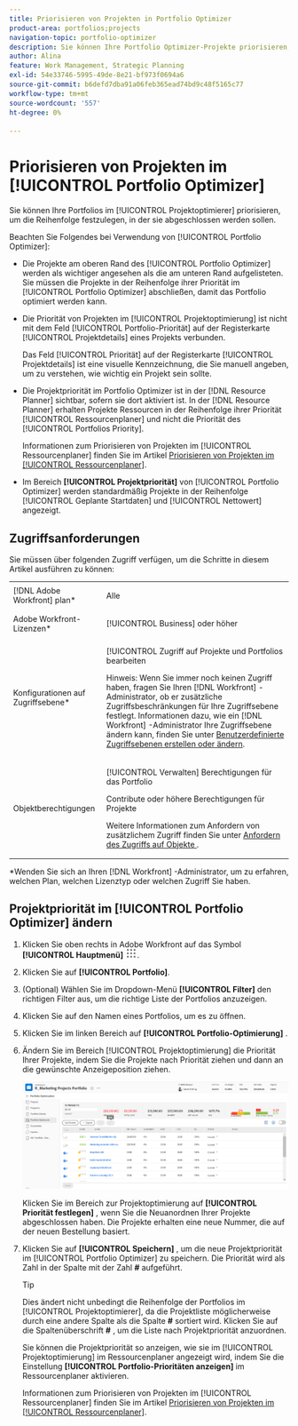 ```yaml
---
title: Priorisieren von Projekten in Portfolio Optimizer
product-area: portfolios;projects
navigation-topic: portfolio-optimizer
description: Sie können Ihre Portfolio Optimizer-Projekte priorisieren, um die Reihenfolge festzulegen, in der sie abgeschlossen werden sollen.
author: Alina
feature: Work Management, Strategic Planning
exl-id: 54e33746-5995-49de-8e21-bf973f0694a6
source-git-commit: b6defd7dba91a06feb365ead74bd9c48f5165c77
workflow-type: tm+mt
source-wordcount: '557'
ht-degree: 0%

---
```


# Priorisieren von Projekten im [!UICONTROL Portfolio Optimizer]

Sie können Ihre Portfolios im [!UICONTROL Projektoptimierer] priorisieren, um die Reihenfolge festzulegen, in der sie abgeschlossen werden sollen.

Beachten Sie Folgendes bei Verwendung von [!UICONTROL Portfolio Optimizer]:

* Die Projekte am oberen Rand des [!UICONTROL Portfolio Optimizer] werden als wichtiger angesehen als die am unteren Rand aufgelisteten. Sie müssen die Projekte in der Reihenfolge ihrer Priorität im [!UICONTROL Portfolio Optimizer] abschließen, damit das Portfolio optimiert werden kann.
* Die Priorität von Projekten im [!UICONTROL Projektoptimierung] ist nicht mit dem Feld [!UICONTROL Portfolio-Priorität] auf der Registerkarte [!UICONTROL Projektdetails] eines Projekts verbunden.

  Das Feld [!UICONTROL Priorität] auf der Registerkarte [!UICONTROL Projektdetails] ist eine visuelle Kennzeichnung, die Sie manuell angeben, um zu verstehen, wie wichtig ein Projekt sein sollte.

* Die Projektpriorität im Portfolio Optimizer ist in der [!DNL Resource Planner] sichtbar, sofern sie dort aktiviert ist. In der [!DNL Resource Planner] erhalten Projekte Ressourcen in der Reihenfolge ihrer Priorität [!UICONTROL Ressourcenplaner] und nicht die Priorität des [!UICONTROL Portfolios Priority].

  Informationen zum Priorisieren von Projekten im [!UICONTROL Ressourcenplaner] finden Sie im Artikel [Priorisieren von Projekten im [!UICONTROL Ressourcenplaner]](../../../resource-mgmt/resource-planning/prioritize-projects-resource-planner.md).

* Im Bereich **[!UICONTROL Projektpriorität]** von [!UICONTROL Portfolio Optimizer] werden standardmäßig Projekte in der Reihenfolge [!UICONTROL Geplante Startdaten] und [!UICONTROL Nettowert] angezeigt.

## Zugriffsanforderungen

Sie müssen über folgenden Zugriff verfügen, um die Schritte in diesem Artikel ausführen zu können:

<table style="table-layout:auto"> 
 <col> 
 <col> 
 <tbody> 
  <tr> 
   <td role="rowheader">[!DNL Adobe Workfront] plan*</td> 
   <td> <p>Alle </p> </td> 
  </tr> 
  <tr> 
   <td role="rowheader">Adobe Workfront-Lizenzen*</td> 
   <td> <p>[!UICONTROL Business] oder höher</p> </td> 
  </tr> 
  <tr> 
   <td role="rowheader">Konfigurationen auf Zugriffsebene*</td> 
   <td> <p>[!UICONTROL Zugriff auf Projekte und Portfolios bearbeiten</p> <p>Hinweis: Wenn Sie immer noch keinen Zugriff haben, fragen Sie Ihren [!DNL Workfront] -Administrator, ob er zusätzliche Zugriffsbeschränkungen für Ihre Zugriffsebene festlegt. Informationen dazu, wie ein [!DNL Workfront] -Administrator Ihre Zugriffsebene ändern kann, finden Sie unter <a href="../../../administration-and-setup/add-users/configure-and-grant-access/create-modify-access-levels.md" class="MCXref xref">Benutzerdefinierte Zugriffsebenen erstellen oder ändern</a>.</p> </td> 
  </tr> 
  <tr> 
   <td role="rowheader">Objektberechtigungen</td> 
   <td> <p>[!UICONTROL Verwalten] Berechtigungen für das Portfolio</p> <p>Contribute oder höhere Berechtigungen für Projekte</p> <p>Weitere Informationen zum Anfordern von zusätzlichem Zugriff finden Sie unter <a href="../../../workfront-basics/grant-and-request-access-to-objects/request-access.md" class="MCXref xref">Anfordern des Zugriffs auf Objekte </a>.</p> </td> 
  </tr> 
 </tbody> 
</table>

&#42;Wenden Sie sich an Ihren [!DNL Workfront] -Administrator, um zu erfahren, welchen Plan, welchen Lizenztyp oder welchen Zugriff Sie haben.

## Projektpriorität im [!UICONTROL Portfolio Optimizer] ändern

1. Klicken Sie oben rechts in Adobe Workfront auf das Symbol **[!UICONTROL Hauptmenü]** ![](assets/main-menu-icon.png).

1. Klicken Sie auf **[!UICONTROL Portfolio]**.
1. (Optional) Wählen Sie im Dropdown-Menü **[!UICONTROL Filter]** den richtigen Filter aus, um die richtige Liste der Portfolios anzuzeigen.
1. Klicken Sie auf den Namen eines Portfolios, um es zu öffnen.
1. Klicken Sie im linken Bereich auf **[!UICONTROL Portfolio-Optimierung]** .
1. Ändern Sie im Bereich [!UICONTROL Projektoptimierung] die Priorität Ihrer Projekte, indem Sie die Projekte nach Priorität ziehen und dann an die gewünschte Anzeigeposition ziehen.

   ![](assets/portfolio-optimizer-with-projects-nwe-350x89.png)

   Klicken Sie im Bereich zur Projektoptimierung auf **[!UICONTROL Priorität festlegen]** , wenn Sie die Neuanordnen Ihrer Projekte abgeschlossen haben. Die Projekte erhalten eine neue Nummer, die auf der neuen Bestellung basiert.

1. Klicken Sie auf **[!UICONTROL Speichern]** , um die neue Projektpriorität im [!UICONTROL Portfolio Optimizer] zu speichern. Die Priorität wird als Zahl in der Spalte mit der Zahl **#** aufgeführt.

   >[!TIP]
   >
   >Dies ändert nicht unbedingt die Reihenfolge der Portfolios im [!UICONTROL Projektoptimierer], da die Projektliste möglicherweise durch eine andere Spalte als die Spalte **#** sortiert wird. Klicken Sie auf die Spaltenüberschrift **#** , um die Liste nach Projektpriorität anzuordnen.

   Sie können die Projektpriorität so anzeigen, wie sie im [!UICONTROL Projektoptimierung] im Ressourcenplaner angezeigt wird, indem Sie die Einstellung **[!UICONTROL Portfolio-Prioritäten anzeigen]** im Ressourcenplaner aktivieren.

   Informationen zum Priorisieren von Projekten im [!UICONTROL Ressourcenplaner] finden Sie im Artikel [Priorisieren von Projekten im [!UICONTROL Ressourcenplaner]](../../../resource-mgmt/resource-planning/prioritize-projects-resource-planner.md).
